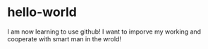 # hello-world

I am now learning to use github! I want to imporve my working and cooperate with smart man in the wrold!
